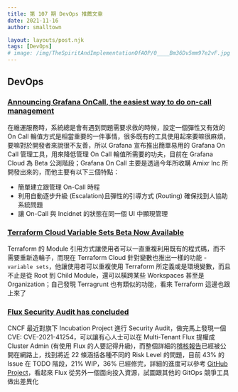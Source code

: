 ```yaml
---
title: 第 107 期 DevOps 推薦文章
date: 2021-11-16
author: smalltown

layout: layouts/post.njk
tags: [DevOps]
# image: /img/TheSpiritAndImplementationOfAOP/0____Bm36Dv5mm97e2vF.jpg
---
```


## DevOps
<!-- summary -->
### [Announcing Grafana OnCall, the easiest way to do on-call management](https://grafana.com/blog/2021/11/09/announcing-grafana-oncall/)

在維運服務時，系統總是會有遇到問題需要求救的時候，設定一個彈性又有效的 On Call 輪值方式是相當重要的一件事情，很多既有的工具使用起來要嘛很麻煩，要嘛對於開發者來說很不友善，所以 Grafana 宣布推出簡單易用的 Grafana On Call 管理工具，用來降低管理 On Call 輪值所需要的功夫，目前在 Grafana Cloud 為 Beta 公測階段；Grafana On Call 主要是透過今年所收購 Amixr Inc 所開發出來的，而他主要有以下三個特點：
<!-- summary -->
- 簡單建立跟管理 On-Call 時程
- 利用自動逐步升級 (Escalation)且彈性的引導方式 (Routing) 確保找到人協助系統問題
- 讓 On-Call 與 Incidnet 的狀態在同一個 UI 中顯現管理

### [Terraform Cloud Variable Sets Beta Now Available](https://www.hashicorp.com/blog/terraform-cloud-variable-sets-beta-now-available)

Terraform 的 Module 引用方式讓使用者可以一直重複利用既有的程式碼，而不需要重新造輪子，而現在 Terraform Cloud 針對變數也推出一樣的功能 - `variable sets`，他讓使用者可以重複使用 Terraform 所定義或是環境變數，而且不止是從 Root 到 Child Module，還可以橫跨某些 Workspaces 甚至是 Organization；自己發現 Terragrunt 也有類似的功能，看來 Terraform 這邊也跟上來了

### [Flux Security Audit has concluded](https://www.cncf.io/blog/2021/11/11/flux-security-audit-has-concluded/)

CNCF 最近對旗下 Incubation Project 進行 Security Audit，做完馬上發現一個 CVE: CVE-2021-41254，可以讓有心人士可以在 Multi-Tenant Flux 提權成 Cluster Admin (有使用 Flux 的人要記得升級)，而整個詳細的[稽核報告](https://fluxcd.io/FluxFinalReport-v1.1.pdf)已經被公開在網路上，找到將近 22 條涵括各種不同的 Risk Level 的問題，目前 43% 的 Issue 在 TODO 階段，21% WIP，36% 已經修完，詳細的進度可以參考 [GitHub Project](https://github.com/orgs/fluxcd/projects/5)，看起來 Flux 從另外一個面向投入資源，試圖跟其他的 GitOps 競爭工具做出差異化


